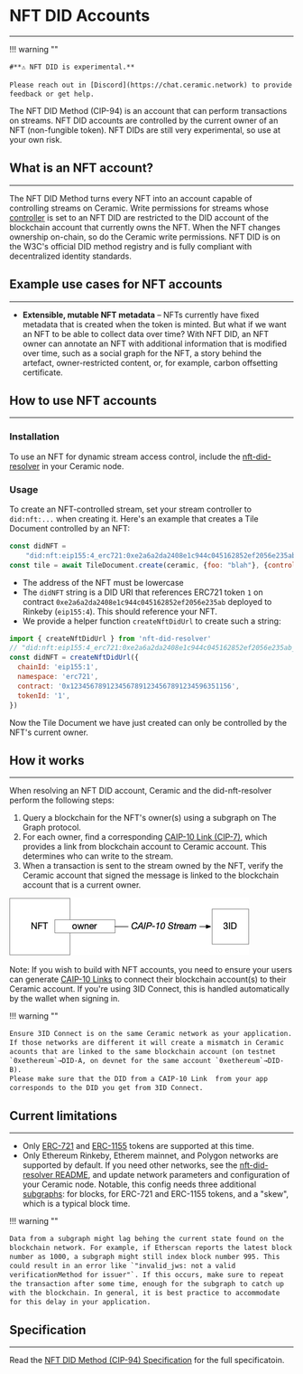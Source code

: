 # **NFT DID Accounts**

---

!!! warning ""

    #**⚠️ NFT DID is experimental.** 
    
    Please reach out in [Discord](https://chat.ceramic.network) to provide feedback or get help.

The NFT DID Method (CIP-94) is an account that can perform transactions on streams. NFT DID accounts are controlled by the current owner of an NFT (non-fungible token). NFT DIDs are still very experimental, so use at your own risk.

## **What is an NFT account?**

---

The NFT DID Method turns every NFT into an account capable of controlling streams on Ceramic. Write permissions for streams whose [controller](../../../../learn/glossary.md#controllers) is set to an NFT DID are restricted to the DID account of the blockchain account that currently owns the NFT. When the NFT changes ownership on-chain, so do the Ceramic write permissions.
NFT DID is on the W3C's official DID method registry and is fully compliant with decentralized identity standards.

## **Example use cases for NFT accounts**

---

- **Extensible, mutable NFT metadata** – NFTs currently have fixed metadata that is created when the token is minted. But what if we want an NFT to be able to collect data over time? With NFT DID, an NFT owner can annotate an NFT with additional information that is modified over time, such as a social graph for the NFT, a story behind the artefact, owner-restricted content, or, for example, carbon offsetting certificate.

## **How to use NFT accounts**

---

### **Installation**

To use an NFT for dynamic stream access control, include the [nft-did-resolver](https://www.npmjs.com/package/nft-did-resolver) in your Ceramic node. 

### **Usage**

To create an NFT-controlled stream, set your stream controller to `did:nft:...` when creating it. Here's an example that creates a Tile Document controlled by an NFT:

```js
const didNFT =
    "did:nft:eip155:4_erc721:0xe2a6a2da2408e1c944c045162852ef2056e235ab_1";
const tile = await TileDocument.create(ceramic, {foo: "blah"}, {controllers: [didNFT]})
```

- The address of the NFT must be lowercase
- The `didNFT` string is a DID URI that references ERC721 token `1` on contract `0xe2a6a2da2408e1c944c045162852ef2056e235ab` deployed to Rinkeby (`eip155:4`). This should reference your NFT.
- We provide a helper function `createNftDidUrl` to create such a string:

```js
import { createNftDidUrl } from 'nft-did-resolver'
// "did:nft:eip155:4_erc721:0xe2a6a2da2408e1c944c045162852ef2056e235ab_1"
const didNFT = createNftDidUrl({
  chainId: 'eip155:1',
  namespace: 'erc721',
  contract: '0x1234567891234567891234567891234596351156',
  tokenId: '1',
})
```
    

Now the Tile Document we have just created can only be controlled by the NFT's current owner.

## **How it works**

---

When resolving an NFT DID account, Ceramic and the did-nft-resolver perform the following steps:

1. Query a blockchain for the NFT's owner(s) using a subgraph on The Graph protocol. 
2. For each owner, find a corresponding [CAIP-10 Link (CIP-7)](../stream-programs/caip10-link.md), which provides a link from blockchain account to Ceramic account. This determines who can write to the stream.
3. When a transaction is sent to the stream owned by the NFT,  verify the Ceramic account that signed the message is linked to the blockchain account that is a current owner.

![NFT-DID Relationship](../../../../images/nft-did-link.png)


Note: If you wish to build with NFT accounts, you need to ensure your users can generate [CAIP-10 Links](../stream-programs/caip10-link.md) to connect their blockchain account(s) to their Ceramic account. If you're using 3ID Connect, this is handled automatically by the wallet when signing in.

!!! warning ""

    Ensure 3ID Connect is on the same Ceramic network as your application. If those networks are different it will create a mismatch in Ceramic acounts that are linked to the same blockchain account (on testnet `0xethereum`→DID-A, on devnet for the same account `0xethereum`→DID-B). 
    Please make sure that the DID from a CAIP-10 Link  from your app corresponds to the DID you get from 3ID Connect.

## **Current limitations**

---

- Only [ERC-721](https://eips.ethereum.org/EIPS/eip-721) and [ERC-1155](https://eips.ethereum.org/EIPS/eip-1155) tokens are supported at this time.
- Only Ethereum Rinkeby, Etherem mainnet, and Polygon networks are supported by default. If you need other networks, see the [nft-did-resolver README](https://github.com/ceramicnetwork/nft-did-resolver),
and update network parameters and configuration of your Ceramic node. Notable, this config needs three additional [subgraphs](https://thegraph.com): for blocks, for ERC-721 and ERC-1155 tokens, and a "skew", which is a typical block time.

!!! warning ""

    Data from a subgraph might lag behing the current state found on the blockchain network. For example, if Etherscan reports the latest block number as 1000, a subgraph might still index block number 995. This could result in an error like `"invalid_jws: not a valid verificationMethod for issuer"`. If this occurs, make sure to repeat the transaction after some time, enough for the subgraph to catch up with the blockchain. In general, it is best practice to accommodate for this delay in your application.

## **Specification**

---

Read the [NFT DID Method (CIP-94) Specification](https://github.com/ceramicnetwork/CIP/blob/main/CIPs/CIP-94/CIP-94.md) for the full specificatoin.
